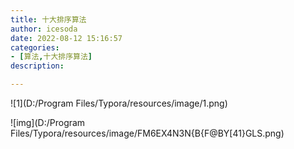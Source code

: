 ```yaml
---
title: 十大排序算法
author: icesoda
date: 2022-08-12 15:16:57
categories:
- [算法,十大排序算法]
description:

---
```


![1](D:/Program Files/Typora/resources/image/1.png)

![img](D:/Program Files/Typora/resources/image/FM6EX4N3N{B{F@BY[41}GLS.png)



